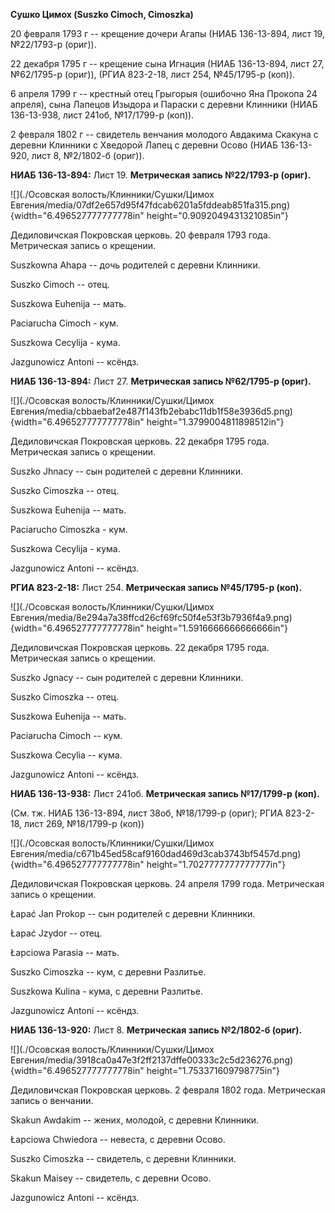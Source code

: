 **Сушко Цимох (Suszko Cimoch, Cimoszka)**

20 февраля 1793 г -- крещение дочери Агапы (НИАБ 136-13-894, лист 19,
№22/1793-р (ориг)).

22 декабря 1795 г -- крещение сына Игнация (НИАБ 136-13-894, лист 27,
№62/1795-р (ориг)), (РГИА 823-2-18, лист 254, №45/1795-р (коп)).

6 апреля 1799 г -- крестный отец Грыгорыя (ошибочно Яна Прокопа 24
апреля), сына Лапецов Изыдора и Параски с деревни Клинники (НИАБ
136-13-938, лист 241об, №17/1799-р (коп)).

2 февраля 1802 г -- свидетель венчания молодого Авдакима Скакуна с
деревни Клинники с Хведорой Лапец с деревни Осово (НИАБ 136-13-920, лист
8, №2/1802-б (ориг)).

**НИАБ 136-13-894:** Лист 19. **Метрическая запись №22/1793-р (ориг).**

![](./Осовская волость/Клинники/Сушки/Цимох Евгения/media/07df2e657d95f47fdcab6201a5fddeab851fa315.png){width="6.496527777777778in"
height="0.9092049431321085in"}

Дедиловичская Покровская церковь. 20 февраля 1793 года. Метрическая
запись о крещении.

Suszkowna Ahapa -- дочь родителей с деревни Клинники.

Suszko Cimoch -- отец.

Suszkowa Euhenija -- мать.

Paciarucha Cimoch - кум.

Suszkowa Cecylija - кума.

Jazgunowicz Antoni -- ксёндз.

**НИАБ 136-13-894:** Лист 27. **Метрическая запись №62/1795-р (ориг).**

![](./Осовская волость/Клинники/Сушки/Цимох Евгения/media/cbbaebaf2e487f143fb2ebabc11db1f58e3936d5.png){width="6.496527777777778in"
height="1.3799004811898512in"}

Дедиловичская Покровская церковь. 22 декабря 1795 года. Метрическая
запись о крещении.

Suszko Jhnacy -- сын родителей с деревни Клинники.

Suszko Cimoszka -- отец.

Suszkowa Euhenija -- мать.

Paciarucho Cimoszka - кум.

Suszkowa Cecylija - кума.

Jazgunowicz Antoni -- ксёндз.

**РГИА 823-2-18:** Лист 254. **Метрическая запись №45/1795-р (коп).**

![](./Осовская волость/Клинники/Сушки/Цимох Евгения/media/8e294a7a38ffcd26cf69fc50f4e53f3b7936f4a9.png){width="6.496527777777778in"
height="1.5916666666666666in"}

Дедиловичская Покровская церковь. 22 декабря 1795 года. Метрическая
запись о крещении.

Suszko Jgnacy -- сын родителей с деревни Клинники.

Suszko Cimoszka -- отец.

Suszkowa Euhenija -- мать.

Paciarucha Cimoch -- кум.

Suszkowa Cecylia -- кума.

Jazgunowicz Antoni -- ксёндз.

**НИАБ 136-13-938:** Лист 241об. **Метрическая запись №17/1799-р
(коп).**

(См. тж. НИАБ 136-13-894, лист 38об, №18/1799-р (ориг); РГИА 823-2-18,
лист 269, №18/1799-р (коп))

![](./Осовская волость/Клинники/Сушки/Цимох Евгения/media/c671b45ed58caf9160dad469d3cab3743bf5457d.png){width="6.496527777777778in"
height="1.7027777777777777in"}

Дедиловичская Покровская церковь. 24 апреля 1799 года. Метрическая
запись о крещении.

Łapać Jan Prokop -- сын родителей с деревни Клинники.

Łapać Jzydor -- отец.

Łapciowa Parasia -- мать.

Suszko Cimoszka -- кум, с деревни Разлитье.

Suszkowa Kulina - кума, с деревни Разлитье.

Jazgunowicz Antoni -- ксёндз.

**НИАБ 136-13-920:** Лист 8. **Метрическая запись №2/1802-б (ориг).**

![](./Осовская волость/Клинники/Сушки/Цимох Евгения/media/3918ca0a47e3f2ff2137dffe00333c2c5d236276.png){width="6.496527777777778in"
height="1.753371609798775in"}

Дедиловичская Покровская церковь. 2 февраля 1802 года. Метрическая
запись о венчании.

Skakun Awdakim -- жених, молодой, с деревни Клинники.

Łapciowa Chwiedora -- невеста, с деревни Осовo.

Suszko Cimoszka -- свидетель, с деревни Клинники.

Skakun Maisey -- свидетель, с деревни Осовo.

Jazgunowicz Antoni -- ксёндз.
